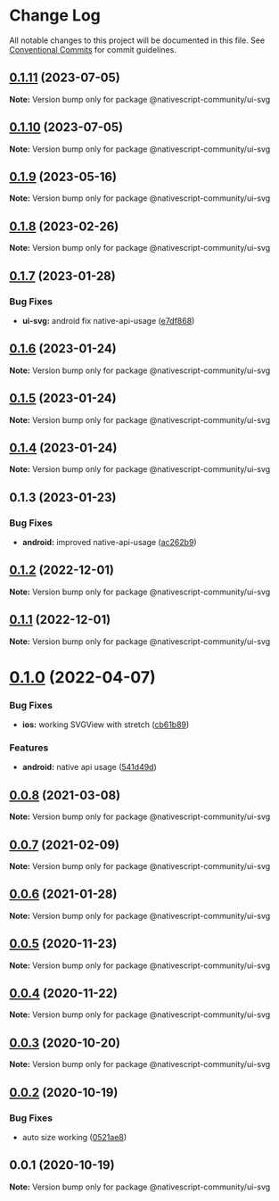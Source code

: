 # Change Log

All notable changes to this project will be documented in this file.
See [Conventional Commits](https://conventionalcommits.org) for commit guidelines.

## [0.1.11](https://github.com/nativescript-community/ui-canvas/compare/@nativescript-community/ui-svg@0.1.10...@nativescript-community/ui-svg@0.1.11) (2023-07-05)

**Note:** Version bump only for package @nativescript-community/ui-svg





## [0.1.10](https://github.com/nativescript-community/ui-canvas/compare/@nativescript-community/ui-svg@0.1.9...@nativescript-community/ui-svg@0.1.10) (2023-07-05)

**Note:** Version bump only for package @nativescript-community/ui-svg

## [0.1.9](https://github.com/nativescript-community/ui-canvas/compare/@nativescript-community/ui-svg@0.1.8...@nativescript-community/ui-svg@0.1.9) (2023-05-16)

**Note:** Version bump only for package @nativescript-community/ui-svg

## [0.1.8](https://github.com/nativescript-community/ui-canvas/compare/@nativescript-community/ui-svg@0.1.7...@nativescript-community/ui-svg@0.1.8) (2023-02-26)

**Note:** Version bump only for package @nativescript-community/ui-svg

## [0.1.7](https://github.com/nativescript-community/ui-canvas/compare/@nativescript-community/ui-svg@0.1.6...@nativescript-community/ui-svg@0.1.7) (2023-01-28)

### Bug Fixes

* **ui-svg:** android fix native-api-usage ([e7df868](https://github.com/nativescript-community/ui-canvas/commit/e7df868526761be7611731c41111b82138fc939c))

## [0.1.6](https://github.com/nativescript-community/ui-canvas/compare/@nativescript-community/ui-svg@0.1.5...@nativescript-community/ui-svg@0.1.6) (2023-01-24)

**Note:** Version bump only for package @nativescript-community/ui-svg

## [0.1.5](https://github.com/nativescript-community/ui-canvas/compare/@nativescript-community/ui-svg@0.1.4...@nativescript-community/ui-svg@0.1.5) (2023-01-24)

**Note:** Version bump only for package @nativescript-community/ui-svg

## [0.1.4](https://github.com/nativescript-community/ui-canvas/compare/@nativescript-community/ui-svg@0.1.3...@nativescript-community/ui-svg@0.1.4) (2023-01-24)

**Note:** Version bump only for package @nativescript-community/ui-svg

## 0.1.3 (2023-01-23)

### Bug Fixes

* **android:** improved native-api-usage ([ac262b9](https://github.com/nativescript-community/ui-canvas/commit/ac262b977fa84d2d4a1c1b089822fa38a4601d16))

## [0.1.2](https://github.com/nativescript-community/ui-svg/compare/v0.1.1...v0.1.2) (2022-12-01)

**Note:** Version bump only for package @nativescript-community/ui-svg

## [0.1.1](https://github.com/nativescript-community/ui-svg/compare/v0.1.0...v0.1.1) (2022-12-01)

**Note:** Version bump only for package @nativescript-community/ui-svg

# [0.1.0](https://github.com/nativescript-community/ui-svg/compare/v0.0.8...v0.1.0) (2022-04-07)

### Bug Fixes

-   **ios:** working SVGView with stretch ([cb61b89](https://github.com/nativescript-community/ui-svg/commit/cb61b89efa110d888e351dd2df230408b6656cf1))

### Features

-   **android:** native api usage ([541d49d](https://github.com/nativescript-community/ui-svg/commit/541d49dfba3f3e0a7cc262885083f930e78eafb2))

## [0.0.8](https://github.com/nativescript-community/ui-svg/compare/v0.0.7...v0.0.8) (2021-03-08)

**Note:** Version bump only for package @nativescript-community/ui-svg

## [0.0.7](https://github.com/nativescript-community/ui-svg/compare/v0.0.6...v0.0.7) (2021-02-09)

**Note:** Version bump only for package @nativescript-community/ui-svg

## [0.0.6](https://github.com/nativescript-community/ui-svg/compare/v0.0.5...v0.0.6) (2021-01-28)

**Note:** Version bump only for package @nativescript-community/ui-svg

## [0.0.5](https://github.com/nativescript-community/ui-svg/compare/v0.0.4...v0.0.5) (2020-11-23)

**Note:** Version bump only for package @nativescript-community/ui-svg

## [0.0.4](https://github.com/nativescript-community/ui-svg/compare/v0.0.3...v0.0.4) (2020-11-22)

**Note:** Version bump only for package @nativescript-community/ui-svg

## [0.0.3](https://github.com/nativescript-community/ui-svg/compare/v0.0.2...v0.0.3) (2020-10-20)

**Note:** Version bump only for package @nativescript-community/ui-svg

## [0.0.2](https://github.com/nativescript-community/ui-svg/compare/v0.0.1...v0.0.2) (2020-10-19)

### Bug Fixes

-   auto size working ([0521ae8](https://github.com/nativescript-community/ui-svg/commit/0521ae862bd2aad5b62fb96f4b11a94c6a87d557))

## 0.0.1 (2020-10-19)

**Note:** Version bump only for package @nativescript-community/ui-svg
